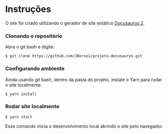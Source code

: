 # Instruções

O site foi criado utilizando o gerador de site estático [Docusaurus 2](https://docusaurus.io/).

### Clonando o repositório
Abra o git bash e digite:
```
$ git clone https://github.com/JBorsoi/projeto-docusauros.git
```
### Configurando ambiente
Ainda usando git bash, dentro da pasta do projeto, instale o Yarn para rodar o site localmente:
```
$ yarn install
```
### Rodar site localmente
```
$ yarn start
```
Esse comando inicia o desenvolvimento local abrindo o site pelo navegador.

